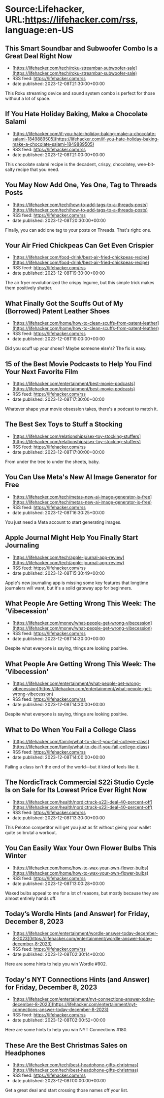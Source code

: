 # Source:Lifehacker, URL:https://lifehacker.com/rss, language:en-US

## This Smart Soundbar and Subwoofer Combo Is a Great Deal Right Now
 - [https://lifehacker.com/tech/roku-streambar-subwoofer-sale](https://lifehacker.com/tech/roku-streambar-subwoofer-sale)
 - RSS feed: https://lifehacker.com/rss
 - date published: 2023-12-08T21:30:00+00:00

This Roku streaming device and sound system combo is perfect for those without a lot of space.

## If You Hate Holiday Baking, Make a Chocolate Salami
 - [https://lifehacker.com/if-you-hate-holiday-baking-make-a-chocolate-salami-1849889505](https://lifehacker.com/if-you-hate-holiday-baking-make-a-chocolate-salami-1849889505)
 - RSS feed: https://lifehacker.com/rss
 - date published: 2023-12-08T21:00:00+00:00

This chocolate salami recipe is the decadent, crispy, chocolatey, wee-bit-salty recipe that you need.

## You May Now Add One, Yes One, Tag to Threads Posts
 - [https://lifehacker.com/tech/how-to-add-tags-to-a-threads-posts](https://lifehacker.com/tech/how-to-add-tags-to-a-threads-posts)
 - RSS feed: https://lifehacker.com/rss
 - date published: 2023-12-08T20:30:00+00:00

Finally, you can add one tag to your posts on Threads. That's right: one.

## Your Air Fried Chickpeas Can Get Even Crispier
 - [https://lifehacker.com/food-drink/best-air-fried-chickpeas-recipe](https://lifehacker.com/food-drink/best-air-fried-chickpeas-recipe)
 - RSS feed: https://lifehacker.com/rss
 - date published: 2023-12-08T19:30:00+00:00

The air fryer revolutionized the crispy legume, but this simple trick makes them positively shatter.

## What Finally Got the Scuffs Out of My (Borrowed) Patent Leather Shoes
 - [https://lifehacker.com/home/how-to-clean-scuffs-from-patent-leather](https://lifehacker.com/home/how-to-clean-scuffs-from-patent-leather)
 - RSS feed: https://lifehacker.com/rss
 - date published: 2023-12-08T19:00:00+00:00

Did you scuff up your shoes? Maybe someone else's? The fix is easy.

## 15 of the Best Movie Podcasts to Help You Find Your Next Favorite Film
 - [https://lifehacker.com/entertainment/best-movie-podcasts](https://lifehacker.com/entertainment/best-movie-podcasts)
 - RSS feed: https://lifehacker.com/rss
 - date published: 2023-12-08T17:30:00+00:00

Whatever shape your movie obsession takes, there's a podcast to match it.

## The Best Sex Toys to Stuff a Stocking
 - [https://lifehacker.com/relationships/sex-toy-stocking-stuffers](https://lifehacker.com/relationships/sex-toy-stocking-stuffers)
 - RSS feed: https://lifehacker.com/rss
 - date published: 2023-12-08T17:00:00+00:00

From under the tree to under the sheets, baby.

## You Can Use Meta's New AI Image Generator for Free
 - [https://lifehacker.com/tech/metas-new-ai-image-generator-is-free](https://lifehacker.com/tech/metas-new-ai-image-generator-is-free)
 - RSS feed: https://lifehacker.com/rss
 - date published: 2023-12-08T16:30:25+00:00

You just need a Meta account to start generating images.

## Apple Journal Might Help You Finally Start Journaling
 - [https://lifehacker.com/tech/apple-journal-app-review](https://lifehacker.com/tech/apple-journal-app-review)
 - RSS feed: https://lifehacker.com/rss
 - date published: 2023-12-08T15:30:49+00:00

Apple's new journaling app is missing some key features that longtime journalers will want, but it's a solid gateway app for beginners.

## What People Are Getting Wrong This Week: The 'Vibecession'
 - [https://lifehacker.com/money/what-people-get-wrong-vibecession](https://lifehacker.com/money/what-people-get-wrong-vibecession)
 - RSS feed: https://lifehacker.com/rss
 - date published: 2023-12-08T14:30:00+00:00

Despite what everyone is saying, things are looking positive.

## What People Are Getting Wrong This Week: The 'Vibecession'
 - [https://lifehacker.com/entertainment/what-people-get-wrong-vibecession](https://lifehacker.com/entertainment/what-people-get-wrong-vibecession)
 - RSS feed: https://lifehacker.com/rss
 - date published: 2023-12-08T14:30:00+00:00

Despite what everyone is saying, things are looking positive.

## What to Do When You Fail a College Class
 - [https://lifehacker.com/family/what-to-do-if-you-fail-college-class](https://lifehacker.com/family/what-to-do-if-you-fail-college-class)
 - RSS feed: https://lifehacker.com/rss
 - date published: 2023-12-08T14:00:00+00:00

Failing a class isn't the end of the world—but it kind of feels like it.

## The NordicTrack Commercial S22i Studio Cycle Is on Sale for Its Lowest Price Ever Right Now
 - [https://lifehacker.com/health/nordictrack-s22i-deal-40-percent-off](https://lifehacker.com/health/nordictrack-s22i-deal-40-percent-off)
 - RSS feed: https://lifehacker.com/rss
 - date published: 2023-12-08T13:30:00+00:00

This Peloton competitor will get you just as fit without giving your wallet quite so brutal a workout.

## You Can Easily Wax Your Own Flower Bulbs This Winter
 - [https://lifehacker.com/home/how-to-wax-your-own-flower-bulbs](https://lifehacker.com/home/how-to-wax-your-own-flower-bulbs)
 - RSS feed: https://lifehacker.com/rss
 - date published: 2023-12-08T13:00:28+00:00

Waxed bulbs appeal to me for a lot of reasons, but mostly because they are almost entirely hands off.

## Today’s Wordle Hints (and Answer) for Friday, December 8, 2023
 - [https://lifehacker.com/entertainment/wordle-answer-today-december-8-2023](https://lifehacker.com/entertainment/wordle-answer-today-december-8-2023)
 - RSS feed: https://lifehacker.com/rss
 - date published: 2023-12-08T02:30:14+00:00

Here are some hints to help you win Wordle #902.

## Today's NYT Connections Hints (and Answer) for Friday, December 8, 2023
 - [https://lifehacker.com/entertainment/nyt-connections-answer-today-december-8-2023](https://lifehacker.com/entertainment/nyt-connections-answer-today-december-8-2023)
 - RSS feed: https://lifehacker.com/rss
 - date published: 2023-12-08T02:00:52+00:00

Here are some hints to help you win NYT Connections #180.

## These Are the Best Christmas Sales on Headphones
 - [https://lifehacker.com/tech/best-headphone-gifts-christmas](https://lifehacker.com/tech/best-headphone-gifts-christmas)
 - RSS feed: https://lifehacker.com/rss
 - date published: 2023-12-08T00:00:00+00:00

Get a great deal and start crossing those names off your list.

